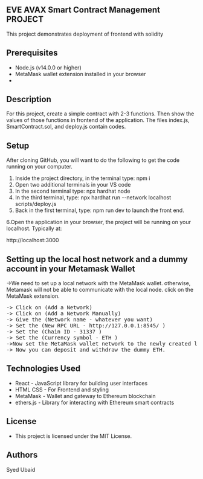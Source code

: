 

## EVE AVAX Smart Contract Management PROJECT

This project demonstrates deployment of frontend with solidity

## Prerequisites

- Node.js (v14.0.0 or higher)
- MetaMask wallet extension installed in your browser
- 
## Description

For this project, create a simple contract with 2-3 functions. Then show the values of those functions in frontend of the application.
The files index.js, SmartContract.sol, and deploy.js contain codes.



  

## Setup

After cloning GitHub, you will want to do the following to get the code running on your computer.

1. Inside the project directory, in the terminal type:  npm i
2. Open two additional terminals in your VS code
3. In the second terminal type: npx hardhat node
4. In the third terminal, type:  npx hardhat run --network localhost scripts/deploy.js 
5. Back in the first terminal, type:  npm run dev  to launch the front end.

6.Open the application in your browser, the project will be running on your localhost. Typically at:

http://localhost:3000


## Setting up the local host network and a dummy account in your Metamask Wallet


->We need to set up a local network with the MetaMask wallet. otherwise, Metamask will not be able to communicate with the local node. click on the MetaMask extension.
<pre>
-> Click on (Add a Network)
-> Click on (Add a Network Manually)
-> Give the (Network name - whatever you want)
-> Set the (New RPC URL - http://127.0.0.1:8545/ )
-> Set the (Chain ID - 31337 )
-> Set the (Currency symbol - ETH )
->Now set the MetaMask wallet network to the newly created local network
-> Now you can deposit and withdraw the dummy ETH.</pre>

## Technologies Used

- React - JavaScript library for building user interfaces
- HTML CSS - For Frontend and styling
- MetaMask - Wallet and gateway to Ethereum blockchain
- ethers.js - Library for interacting with Ethereum smart contracts

## License

- This project is licensed under the MIT License.

## Authors

Syed Ubaid


